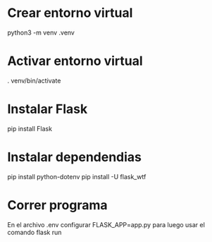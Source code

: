 # Crear entorno virtual

python3 -m venv .venv

# Activar entorno virtual
. venv/bin/activate

# Instalar Flask
pip install Flask

# Instalar dependendias
pip install python-dotenv
pip install -U flask_wtf

# Correr programa
En el archivo .env configurar FLASK_APP=app.py para luego usar el comando flask run

